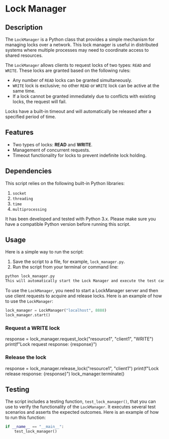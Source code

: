 # Lock Manager

## Description

The `LockManager` is a Python class that provides a simple mechanism for managing locks over a network. This lock manager is useful in distributed systems where multiple processes may need to coordinate access to shared resources.

The `LockManager` allows clients to request locks of two types: `READ` and `WRITE`. These locks are granted based on the following rules:

- Any number of `READ` locks can be granted simultaneously.
- `WRITE` lock is exclusive; no other `READ` or `WRITE` lock can be active at the same time.
- If a lock cannot be granted immediately due to conflicts with existing locks, the request will fail.

Locks have a built-in timeout and will automatically be released after a specified period of time.

## Features

- Two types of locks: **READ** and **WRITE**.
- Management of concurrent requests.
- Timeout functionality for locks to prevent indefinite lock holding.

## Dependencies

This script relies on the following built-in Python libraries:

1. `socket`
2. `threading`
3. `time`
4. `multiprocessing`

It has been developed and tested with Python 3.x. Please make sure you have a compatible Python version before running this script. 

## Usage

Here is a simple way to run the script:

1. Save the script to a file, for example, `lock_manager.py`.
2. Run the script from your terminal or command line:
```bash
python lock_manager.py
This will automatically start the Lock Manager and execute the test cases defined in the test_lock_manager() function.
```

To use the `LockManager`, you need to start a LockManager server and then use client requests to acquire and release locks.
Here is an example of how to use the `LockManager`:
```python
lock_manager = LockManager("localhost", 8888)
lock_manager.start()
```

### Request a WRITE lock
response = lock_manager.request_lock("resource1", "client1", "WRITE")
print(f"Lock request response: {response}")

### Release the lock
response = lock_manager.release_lock("resource1", "client1")
print(f"Lock release response: {response}")
lock_manager.terminate()

## Testing

The script includes a testing function, `test_lock_manager()`, that you can use to verify the functionality of the `LockManager`. It executes several test scenarios and asserts the expected outcomes. Here is an example of how to run this function:

```python
if __name__ == "__main__":
    test_lock_manager()
```
